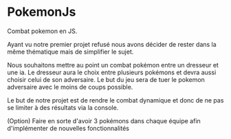 # PokemonJs
Combat pokemon en JS.

Ayant vu notre premier projet refusé nous avons décider de rester dans la même thématique mais de simplifier le sujet. 

Nous souhaitons mettre au point un combat pokémon entre un dresseur et une ia. Le dresseur aura le choix entre plusieurs pokémons et devra aussi choisir celui de son adversaire. Le but du jeu sera de tuer le pokemon adversaire avec le moins de coups possible.

Le but de notre projet est de rendre le combat dynamique et donc de ne pas se limiter à des résultats via la console.

(Option) Faire en sorte d'avoir 3 pokémons dans chaque équipe afin d'implémenter de nouvelles fonctionnalités 
